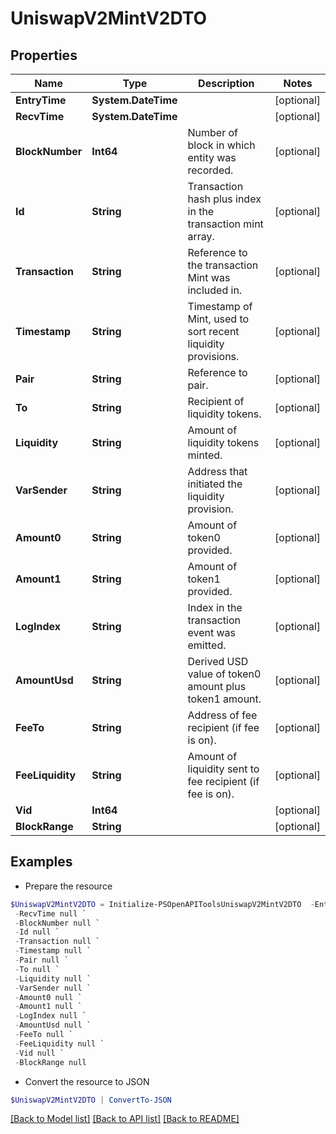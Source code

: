 # UniswapV2MintV2DTO
## Properties

Name | Type | Description | Notes
------------ | ------------- | ------------- | -------------
**EntryTime** | **System.DateTime** |  | [optional] 
**RecvTime** | **System.DateTime** |  | [optional] 
**BlockNumber** | **Int64** | Number of block in which entity was recorded. | [optional] 
**Id** | **String** | Transaction hash plus index in the transaction mint array. | [optional] 
**Transaction** | **String** | Reference to the transaction Mint was included in. | [optional] 
**Timestamp** | **String** | Timestamp of Mint, used to sort recent liquidity provisions. | [optional] 
**Pair** | **String** | Reference to pair. | [optional] 
**To** | **String** | Recipient of liquidity tokens. | [optional] 
**Liquidity** | **String** | Amount of liquidity tokens minted. | [optional] 
**VarSender** | **String** | Address that initiated the liquidity provision. | [optional] 
**Amount0** | **String** | Amount of token0 provided. | [optional] 
**Amount1** | **String** | Amount of token1 provided. | [optional] 
**LogIndex** | **String** | Index in the transaction event was emitted. | [optional] 
**AmountUsd** | **String** | Derived USD value of token0 amount plus token1 amount. | [optional] 
**FeeTo** | **String** | Address of fee recipient (if fee is on). | [optional] 
**FeeLiquidity** | **String** | Amount of liquidity sent to fee recipient (if fee is on). | [optional] 
**Vid** | **Int64** |  | [optional] 
**BlockRange** | **String** |  | [optional] 

## Examples

- Prepare the resource
```powershell
$UniswapV2MintV2DTO = Initialize-PSOpenAPIToolsUniswapV2MintV2DTO  -EntryTime null `
 -RecvTime null `
 -BlockNumber null `
 -Id null `
 -Transaction null `
 -Timestamp null `
 -Pair null `
 -To null `
 -Liquidity null `
 -VarSender null `
 -Amount0 null `
 -Amount1 null `
 -LogIndex null `
 -AmountUsd null `
 -FeeTo null `
 -FeeLiquidity null `
 -Vid null `
 -BlockRange null
```

- Convert the resource to JSON
```powershell
$UniswapV2MintV2DTO | ConvertTo-JSON
```

[[Back to Model list]](../README.md#documentation-for-models) [[Back to API list]](../README.md#documentation-for-api-endpoints) [[Back to README]](../README.md)

